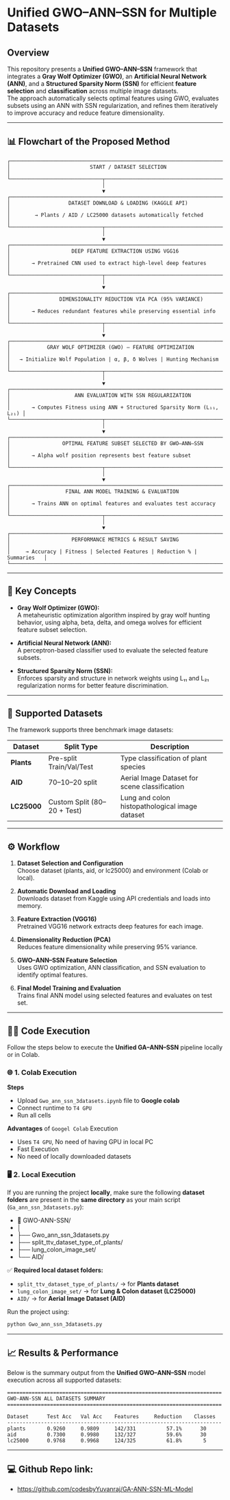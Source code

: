 # Unified GWO–ANN–SSN for Multiple Datasets

## Overview
This repository presents a **Unified GWO–ANN–SSN** framework that integrates a **Gray Wolf Optimizer (GWO)**, an **Artificial Neural Network (ANN)**, and a **Structured Sparsity Norm (SSN)** for efficient **feature selection** and **classification** across multiple image datasets.  
The approach automatically selects optimal features using GWO, evaluates subsets using an ANN with SSN regularization, and refines them iteratively to improve accuracy and reduce feature dimensionality.

---

## 📊 Flowchart of the Proposed Method

```text
┌──────────────────────────────────────────────────────────────────────────┐
│                          START / DATASET SELECTION                       │
└──────────────────────────────┬────────────────────────────────────────────┘
                               │
                               ▼
┌──────────────────────────────────────────────────────────────────────────┐
│                   DATASET DOWNLOAD & LOADING (KAGGLE API)                │
│        → Plants / AID / LC25000 datasets automatically fetched           │
└──────────────────────────────┬────────────────────────────────────────────┘
                               │
                               ▼
┌──────────────────────────────────────────────────────────────────────────┐
│                    DEEP FEATURE EXTRACTION USING VGG16                   │
│       → Pretrained CNN used to extract high-level deep features          │
└──────────────────────────────┬────────────────────────────────────────────┘
                               │
                               ▼
┌──────────────────────────────────────────────────────────────────────────┐
│                DIMENSIONALITY REDUCTION VIA PCA (95% VARIANCE)           │
│       → Reduces redundant features while preserving essential info       │
└──────────────────────────────┬────────────────────────────────────────────┘
                               │
                               ▼
┌──────────────────────────────────────────────────────────────────────────┐
│            GRAY WOLF OPTIMIZER (GWO) – FEATURE OPTIMIZATION              │
│   → Initialize Wolf Population | α, β, δ Wolves | Hunting Mechanism      │
└──────────────────────────────┬────────────────────────────────────────────┘
                               │
                               ▼
┌──────────────────────────────────────────────────────────────────────────┐
│                     ANN EVALUATION WITH SSN REGULARIZATION               │
│       → Computes Fitness using ANN + Structured Sparsity Norm (L₁₁, L₂₁) │
└──────────────────────────────┬────────────────────────────────────────────┘
                               │
                               ▼
┌──────────────────────────────────────────────────────────────────────────┐
│                 OPTIMAL FEATURE SUBSET SELECTED BY GWO–ANN–SSN           │
│       → Alpha wolf position represents best feature subset               │
└──────────────────────────────┬────────────────────────────────────────────┘
                               │
                               ▼
┌──────────────────────────────────────────────────────────────────────────┐
│                  FINAL ANN MODEL TRAINING & EVALUATION                   │
│       → Trains ANN on optimal features and evaluates test accuracy       │
└──────────────────────────────┬────────────────────────────────────────────┘
                               │
                               ▼
┌──────────────────────────────────────────────────────────────────────────┐
│                    PERFORMANCE METRICS & RESULT SAVING                   │
│     → Accuracy | Fitness | Selected Features | Reduction % | Summaries   │
└──────────────────────────────────────────────────────────────────────────┘
```
---

## 🧠 Key Concepts

- **Gray Wolf Optimizer (GWO):**  
  A metaheuristic optimization algorithm inspired by gray wolf hunting behavior, using alpha, beta, delta, and omega wolves for efficient feature subset selection.

- **Artificial Neural Network (ANN):**  
  A perceptron-based classifier used to evaluate the selected feature subsets.

- **Structured Sparsity Norm (SSN):**  
  Enforces sparsity and structure in network weights using L₁₁ and L₂₁ regularization norms for better feature discrimination.

---

## 📁 Supported Datasets
The framework supports three benchmark image datasets:

| Dataset   | Split Type | Description |
|------------|------------|--------------|
| **Plants** | Pre-split Train/Val/Test | Type classification of plant species |
| **AID** | 70–10–20 split | Aerial Image Dataset for scene classification |
| **LC25000** | Custom Split (80–20 + Test) | Lung and colon histopathological image dataset |

---

## ⚙️ Workflow

1. **Dataset Selection and Configuration**  
   Choose dataset (plants, aid, or lc25000) and environment (Colab or local).

2. **Automatic Download and Loading**  
   Downloads dataset from Kaggle using API credentials and loads into memory.

3. **Feature Extraction (VGG16)**  
   Pretrained VGG16 network extracts deep features for each image.

4. **Dimensionality Reduction (PCA)**  
   Reduces feature dimensionality while preserving 95% variance.

5. **GWO–ANN–SSN Feature Selection**  
   Uses GWO optimization, ANN classification, and SSN evaluation to identify optimal features.

6. **Final Model Training and Evaluation**  
   Trains final ANN model using selected features and evaluates on test set.

---

## 🧑‍💻 Code Execution

Follow the steps below to execute the **Unified GA–ANN–SSN** pipeline locally or in Colab.

### 🌐 1. Colab Execution

**Steps**
- Upload `Gwo_ann_ssn_3datasets.ipynb` file to **Google colab**
- Connect runtime to `T4 GPU`
- Run all cells 

**Advantages** of `Googel Colab` Execution
- Uses `T4 GPU`, No need of having GPU in local PC 
- Fast Execution
- No need of locally downloaded datasets

### 🖥️ 2. Local Execution

If you are running the project **locally**, make sure the following **dataset folders** are present in the **same directory** as your main script (`Ga_ann_ssn_3datasets.py`):

- 📁 GWO-ANN-SSN/
- │
- ├── Gwo_ann_ssn_3datasets.py
- ├── split_ttv_dataset_type_of_plants/
- ├── lung_colon_image_set/
- └── AID/


✅ **Required local dataset folders:**
- `split_ttv_dataset_type_of_plants/` → for **Plants dataset**
- `lung_colon_image_set/` → for **Lung & Colon dataset (LC25000)**
- `AID/` → for **Aerial Image Dataset (AID)**

Run the project using:
```bash
python Gwo_ann_ssn_3datasets.py
```

---
## 📈 Results & Performance

Below is the summary output from the **Unified GWO–ANN–SSN** model execution across all supported datasets:

```text
======================================================================
GWO-ANN-SSN ALL DATASETS SUMMARY
======================================================================

Dataset      Test Acc   Val Acc    Features     Reduction    Classes 
----------------------------------------------------------------------
plants       0.9260     0.9809     142/331          57.1%      30      
aid          0.7300     0.9980     132/327          59.6%      30      
lc25000      0.9768     0.9968     124/325          61.8%       5       

```
---
## 💻 **Github Repo link:**
- https://github.com/codesbyYuvanraj/GA-ANN-SSN-ML-Model

